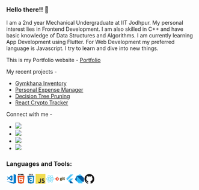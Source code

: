### Hello there!! 👋
I am a 2nd year Mechanical Undergraduate at IIT Jodhpur. My personal interest lies in Frontend Development. I am also skilled in C++ and have basic knowledge of Data Structures and Algorithms. I am currently learning App Development using Flutter. For Web Development my preferred language is Javascript. I try to learn and dive into new things.


This is my Portfolio website - [Portfolio](https://suyashagno3.github.io/)


My recent projects -
- [Gymkhana Inventory](https://github.com/suyashagno3/gymkhana-inventory)
- [Personal Expense Manager](https://github.com/suyashagno3/Personal_Expense_Manager)
- [Decision Tree Pruning](https://github.com/suyashagno3/IML_Course-Project_CSL2010)
- [React Crypto Tracker](https://github.com/suyashagno3/React-Crypto-Tracker)


Connect with me -
<!-- - [Portfolio](https://maasoomraj.github.io/) -->
<!-- - [LinkedIn](https://in.linkedin.com/in/masoom-raj-b4857517b) -->
- [<img src="https://img.shields.io/badge/LinkedIn-0077B5?style=for-the-badge&logo=linkedin&logoColor=white"/>][link]
- [<img src="https://img.shields.io/badge/Gmail-D14836?style=for-the-badge&logo=gmail&logoColor=white"/>][mail]
- [<img src="https://img.shields.io/badge/Instagram-E4405F?style=for-the-badge&logo=instagram&logoColor=white"/>][insta]
- [<img src="https://img.shields.io/badge/Discord-7289DA?style=for-the-badge&logo=discord&logoColor=white"/>][discord]


### Languages and Tools:

[<img align="left" alt="Visual Studio Code" width="26px" src="https://raw.githubusercontent.com/github/explore/80688e429a7d4ef2fca1e82350fe8e3517d3494d/topics/visual-studio-code/visual-studio-code.png" />][VisualStudio]
[<img align="left" alt="HTML5" width="26px" src="https://raw.githubusercontent.com/github/explore/80688e429a7d4ef2fca1e82350fe8e3517d3494d/topics/html/html.png" />][HTML]
[<img align="left" alt="CSS3" width="26px" src="https://raw.githubusercontent.com/github/explore/80688e429a7d4ef2fca1e82350fe8e3517d3494d/topics/css/css.png" />][css]
[<img align="left" alt="JavaScript" width="26px" src="https://raw.githubusercontent.com/github/explore/80688e429a7d4ef2fca1e82350fe8e3517d3494d/topics/javascript/javascript.png" />][js]
[<img align="left" alt="React" width="26px" src="https://raw.githubusercontent.com/github/explore/80688e429a7d4ef2fca1e82350fe8e3517d3494d/topics/react/react.png" />][react]
[<img align="left" alt="Git" width="26px" src="https://raw.githubusercontent.com/github/explore/80688e429a7d4ef2fca1e82350fe8e3517d3494d/topics/git/git.png" />][Git]
[<img align="left" alt="Flutter" width="26px" src="https://raw.githubusercontent.com/github/explore/80688e429a7d4ef2fca1e82350fe8e3517d3494d/topics/flutter/flutter.png" />][Flutter]
[<img align="left" alt="Flutter" width="26px" src="https://raw.githubusercontent.com/github/explore/80688e429a7d4ef2fca1e82350fe8e3517d3494d/topics/dart/dart.png" />][Dart]
[<img align="left" alt="GitHub" width="26px" src="https://raw.githubusercontent.com/github/explore/78df643247d429f6cc873026c0622819ad797942/topics/github/github.png" />][Github]

<br />
<br />

<!-- ![Suyash's GitHub stats](https://github-readme-stats.vercel.app/api?username=suyashagno3&show_icons=true&theme=react) -->

[VisualStudio]:https://code.visualstudio.com/download
[HTML]:https://www.w3schools.com/html/
[css]:https://www.w3schools.com/css/
[js]:https://www.w3schools.com/js/
[react]:https://reactjs.org/
[Git]:https://git-scm.com/
[Github]:https://github.com/
[Flutter]:https://flutter.dev/
[Dart]:https://dart.dev/
[link]:https://www.linkedin.com/in/suyash-agnihotri-761b84141/
[mail]:mailto:agnihotri@iitj.ac.in
[insta]:https://www.instagram.com/suyashagno3/
[discord]:https://discordapp.com/users/SuyashAgno3#8099/
